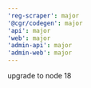 ```yaml
---
'reg-scraper': major
'@cgr/codegen': major
'api': major
'web': major
'admin-api': major
'admin-web': major
---
```


upgrade to node 18
